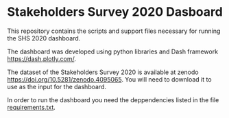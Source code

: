 # Stakeholders Survey 2020 Dasboard

This repository contains the scripts and support files necessary for running the SHS 2020 dashboard.

The dashboard was developed using python libraries and Dash framework https://dash.plotly.com/. 

The dataset of the Stakeholders Survey 2020 is available at zenodo https://doi.org/10.5281/zenodo.4095065. You  will need to download it to use as the input for the dashboard.

In order to run the dashboard you need the deppendencies listed in the file [requirements.txt](https://github.com/ellentatia/SHSurvey_2020-/blob/main/requirements.txt).
